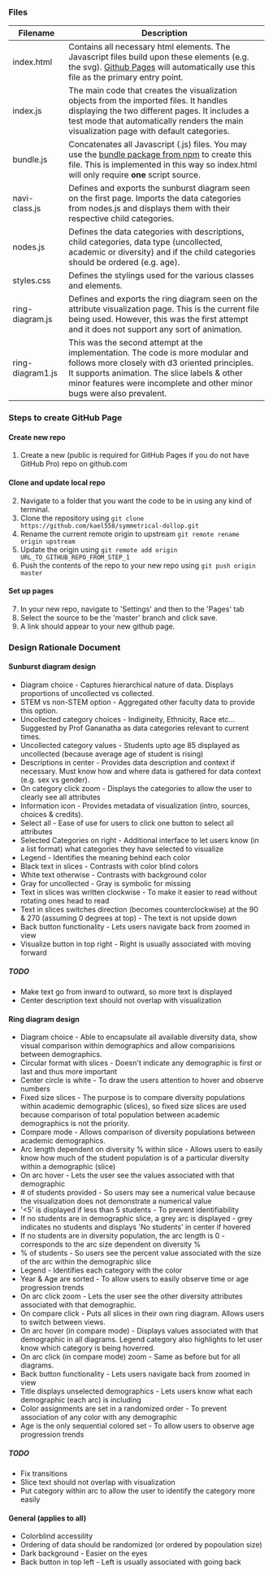 
### Files 
| Filename     | Description |
| ----------- | ----------- |
| index.html      | Contains all necessary html elements. The Javascript files build upon these elements (e.g. the svg). [Github Pages](https://developer.mozilla.org/en-US/docs/Learn/Common_questions/Using_Github_pages) will automatically use this file as the primary entry point.        |
| index.js | The main code that creates the visualization objects from the imported files. It handles displaying the two different pages. It includes a test mode that automatically renders the main visualization page with default categories. |
| bundle.js   | Concatenates all Javascript (.js) files. You may use the [bundle package from npm](https://www.npmjs.com/package/bundle-js) to create this file. This is implemented in this way so index.html will only require **one** script source. |
| navi-class.js | Defines and exports the sunburst diagram seen on the first page. Imports the data categories from nodes.js and displays them with their respective child categories. |
| nodes.js | Defines the data categories with descriptions, child categories, data type (uncollected, academic or diversity) and if the child categories should be ordered (e.g. age). |
| styles.css | Defines the stylings used for the various classes and elements. |
| ring-diagram.js | Defines and exports the ring diagram seen on the attribute visualization page. This is the current file being used. However, this was the first attempt and it does not support any sort of animation. |
| ring-diagram1.js | This was the second attempt at the implementation. The code is more modular and follows more closely with d3 oriented principles. It supports animation. The slice labels & other minor features were incomplete and other minor bugs were also prevalent. |

### Steps to create GitHub Page
#### Create new repo
1. Create a new (public is required for GitHub Pages if you do not have GitHub Pro) repo on github.com

#### Clone and update local repo
2. Navigate to a folder that you want the code to be in using any kind of terminal.
3. Clone the repository using `git clone https://github.com/kael558/symmetrical-dollop.git`
4. Rename the current remote origin to upstream `git remote rename origin upstream`
5. Update the origin using `git remote add origin URL_TO_GITHUB_REPO_FROM_STEP_1`
6. Push the contents of the repo to your new repo using `git push origin master`

#### Set up pages
7. In your new repo, navigate to 'Settings' and then to the 'Pages' tab
8. Select the source to be the 'master' branch and click save.
9. A link should appear to your new github page.

### Design Rationale Document
#### Sunburst diagram design
- Diagram choice - Captures hierarchical nature of data. Displays proportions of uncollected vs collected. 
- STEM vs non-STEM option - Aggregated other faculty data to provide this option. 
- Uncollected category choices - Indigineity, Ethnicity, Race etc... Suggested by Prof Gananatha as data categories relevant to current times.
- Uncollected category values - Students upto age 85 displayed as uncollected (because average age of student is rising)
- Descriptions in center - Provides data description and context if necessary. Must know how and where data is gathered for data context (e.g. sex vs gender).
- On category click zoom - Displays the categories to allow the user to clearly see all attributes
- Information icon - Provides metadata of visualization (intro, sources, choices & credits). 
- Select all - Ease of use for users to click one button to select all attributes
- Selected Categories on right - Additional interface to let users know (in a list format) what categories they have selected to visualize
- Legend - Identifies the meaning behind each color
- Black text in slices - Contrasts with  color blind colors
- White text otherwise - Contrasts with background color
- Gray for uncollected - Gray is symbolic for missing
- Text in slices was written clockwise - To make it easier to read without rotating ones head to read
- Text in slices switches direction (becomes counterclockwise) at the 90 & 270 (assuming 0 degrees at top) - The text is not upside down
- Back button functionality - Lets users navigate back from zoomed in view
- Visualize button in top right - Right is usually associated with moving forward

##### TODO
- Make text go from inward to outward, so more text is displayed
- Center description text should not overlap with visualization

#### Ring diagram design
- Diagram choice - Able to encapsulate all available diversity data, show visual comparison within demographics and allow comparisions between demographics.
- Circular format with slices - Doesn't indicate any demographic is first or last and thus more important
- Center circle is white - To draw the users attention to hover and observe numbers
- Fixed size slices - The purpose is to compare diversity populations within academic demographic (slices), so fixed size slices are used because comparison of total population between academic demographics is not the priority. 
- Compare mode - Allows comparison of diversity populations between academic demographics.
- Arc length dependent on diversity % within slice - Allows users to easily know how much of the student population is of a particular diversity within a demographic (slice)
- On arc hover - Lets the user see the values associated with that demographic
- \# of students provided - So users may see a numerical value because the visualization does not demonstrate a numerical value
- '<5' is displayed if less than 5 students - To prevent identifiability
- If no students are in demographic slice, a grey arc is displayed - grey indicates no students and displays 'No students' in center if hovered
- If no students are in diversity population, the arc length is 0 - corresponds to the arc size dependent on diversity %
- % of students - So users see the percent value associated with the size of the arc within the demographic slice
- Legend - Identifies each category with the color
- Year & Age are sorted - To allow users to easily observe time or age progression trends
- On arc click zoom - Lets the user see the other diversity attributes associated with that demographic.
- On compare click - Puts all slices in their own ring diagram. Allows users to switch between views.
- On arc hover (in compare mode) - Displays values associated with that demographic in all diagrams. Legend category also highlights to let user know which category is being hoverred.
- On arc click (in compare mode) zoom - Same as before but for all diagrams.
- Back button functionality - Lets users navigate back from zoomed in view
- Title displays unselected demographics - Lets users know what each demographic (each arc) is including 
- Color assignments are set in a randomized order - To prevent association of any color with any demographic
- Age is the only sequential colored set - To allow users to observe age progression trends


##### TODO
- Fix transitions
- Slice text should not overlap with visualization
- Put category within arc to allow the user to identify the category more easily

#### General (applies to all)
- Colorblind accessility
- Ordering of data should be randomized (or ordered by popoulation size)
- Dark background - Easier on the eyes
- Back button in top left - Left is usually associated with going back

